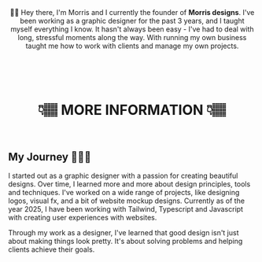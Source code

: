 <span align="center">
  <h2></h2>
  <p>👋🏽 Hey there, I'm Morris and I currently the founder of <b>Morris designs</b>. I've been working as a graphic designer for the past 3 years, and I taught myself everything I know. It hasn't always been easy - I've had to deal with long, stressful moments along the way. With running my own business taught me how to work with clients and manage my own projects.</p>

<br><br><br><h1>👇🏽 MORE INFORMATION 👇🏽</h1><br>
</span>

<h2>My Journey 🏃🏽‍♂️</h2>

 <p>I started out as a graphic designer with a passion for creating beautiful designs. Over time, I learned more and more about design principles, tools and techniques. I've worked on a wide range of projects, like designing logos, visual fx, and a bit of website mockup designs. Currently as of the year 2025, I have been working with Tailwind, Typescript and Javascript with creating user experiences with websites. 

Through my work as a designer, I've learned that good design isn't just about making things look pretty. It's about solving problems and helping clients achieve their goals.</p>
